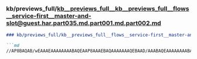 ### kb/previews_full/kb__previews_full__kb__previews_full__flows__service-first__master-and-slot@guest.har.part035.md.part001.md.part002.md

```md
### kb/previews_full/kb__previews_full__flows__service-first__master-and-slot@guest.har.part035.md.part001.md (part 002)

```md
//AP8BAQAB/wEAAAEAAAAAAAABAQEAAP8AAAEBAQAAAAAAAQEBAAD/AAABAQEAAAAAAAABAAAB/wAAAAEBAAABAAAAAAAAAAAB
```

```

```
